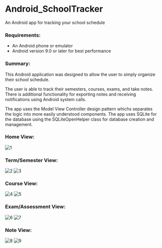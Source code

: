 # Android_SchoolTracker
An Android app for tracking your school schedule

### Requirements:
* An Android phone or emulator
* Android version 9.0 or later for best performance

### Summary:

This Android application was designed to allow the user to simply organize their school schedule.

The user is able to track their semesters, courses, exams, and take notes. There is additional functionality for exporting notes and receiving notifications using Android system calls.

The app uses the Model View Controller design pattern whichs separates the logic into more easily understood components. The app uses SQLite for the database using the SQLiteOpenHelper class for database creation and management.

### Home View:
![1](https://user-images.githubusercontent.com/14910363/110880737-f066bb80-8293-11eb-9fbf-2a876d338a09.PNG)

### Term/Semester View:
![2](https://user-images.githubusercontent.com/14910363/110880952-4f2c3500-8294-11eb-9f09-7d8a8b57393c.PNG)
![3](https://user-images.githubusercontent.com/14910363/110881054-86024b00-8294-11eb-91ef-9c677e8db5e1.PNG)

### Course View:
![4](https://user-images.githubusercontent.com/14910363/110881075-8f8bb300-8294-11eb-9f12-f7e647ef524b.PNG)
![5](https://user-images.githubusercontent.com/14910363/110881078-90bce000-8294-11eb-99a7-c285af8493c5.PNG)

### Exam/Assessment View:
![6](https://user-images.githubusercontent.com/14910363/110881106-9e726580-8294-11eb-922f-89cc1dbeeed0.PNG)
![7](https://user-images.githubusercontent.com/14910363/110881108-a0d4bf80-8294-11eb-96f8-bb83442fdb65.PNG)

### Note View:
![8](https://user-images.githubusercontent.com/14910363/110881131-b0540880-8294-11eb-8874-1b8b46d9be21.PNG)
![9](https://user-images.githubusercontent.com/14910363/110881132-b1853580-8294-11eb-937f-bfbd5839a404.PNG)
